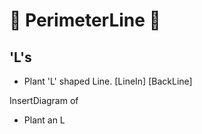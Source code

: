 # 👣 PerimeterLine 👣

## 'L's

- Plant 'L' shaped Line. [LineIn] [BackLine] 

InsertDiagram of 

- Plant an L

<!-- @include: /../Placeholder_RouteProfile.md -->